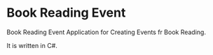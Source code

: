 # Book Reading Event

Book Reading Event Application for Creating Events fr Book Reading.

It is written in C#.
